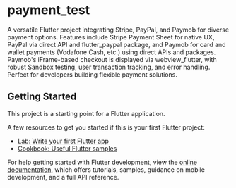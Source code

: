 # payment_test

A versatile Flutter project integrating Stripe, PayPal, and Paymob for diverse payment options. Features include Stripe Payment Sheet for native UX, PayPal via direct API and flutter_paypal package, and Paymob for card and wallet payments (Vodafone Cash, etc.) using direct APIs and packages. Paymob's iFrame-based checkout is displayed via webview_flutter, with robust Sandbox testing, user transaction tracking, and error handling. Perfect for developers building flexible payment solutions.

## Getting Started

This project is a starting point for a Flutter application.

A few resources to get you started if this is your first Flutter project:

- [Lab: Write your first Flutter app](https://docs.flutter.dev/get-started/codelab)
- [Cookbook: Useful Flutter samples](https://docs.flutter.dev/cookbook)

For help getting started with Flutter development, view the
[online documentation](https://docs.flutter.dev/), which offers tutorials,
samples, guidance on mobile development, and a full API reference.
